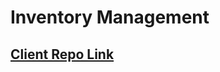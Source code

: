 # Inventory Management

## [Client Repo Link](https://github.com/programming-hero-web-course1/b8a12-client-side-Mahadi-Hasan-Sopon)
